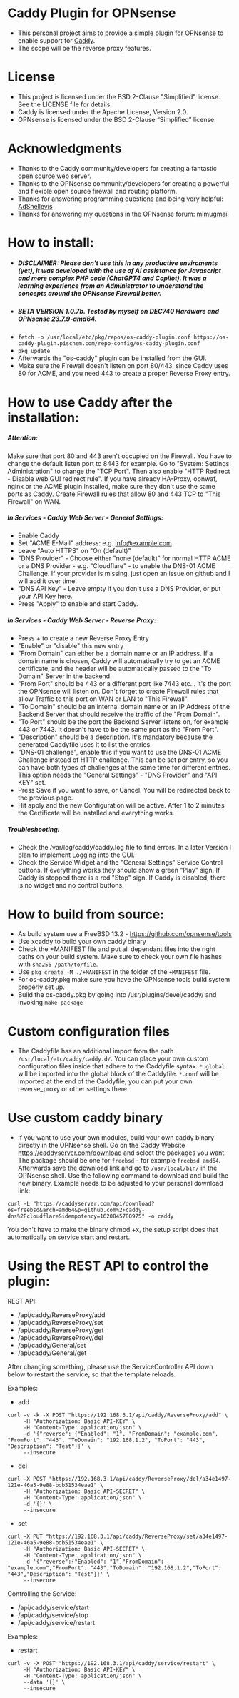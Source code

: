 # Caddy Plugin for OPNsense

- This personal project aims to provide a simple plugin for [OPNsense](https://github.com/opnsense) to enable support for [Caddy](https://github.com/caddyserver/caddy).
- The scope will be the reverse proxy features.

# License

- This project is licensed under the BSD 2-Clause "Simplified" license. See the LICENSE file for details. 
- Caddy is licensed under the Apache License, Version 2.0. 
- OPNsense is licensed under the BSD 2-Clause “Simplified” license.

# Acknowledgments

- Thanks to the Caddy community/developers for creating a fantastic open source web server.
- Thanks to the OPNsense community/developers for creating a powerful and flexible open source firewall and routing platform.
- Thanks for answering programming questions and being very helpful: [AdShellevis](https://github.com/Adschellevis)
- Thanks for answering my questions in the OPNsense forum: [mimugmail](https://forum.opnsense.org/index.php?action=profile;u=15464)

# How to install:
- ##### DISCLAIMER: Please don't use this in any productive enviroments (yet), it was developed with the use of AI assistance for Javascript and more complex PHP code (ChatGPT4 and Copilot). It was a learning experience from an Administrator to understand the concepts around the OPNsense Firewall better. 
- ##### BETA VERSION 1.0.7b. Tested by myself on DEC740 Hardware and OPNsense 23.7.9-amd64.
- ```fetch -o /usr/local/etc/pkg/repos/os-caddy-plugin.conf https://os-caddy-plugin.pischem.com/repo-config/os-caddy-plugin.conf```
- ```pkg update```
- Afterwards the "os-caddy" plugin can be installed from the GUI.
- Make sure the Firewall doesn't listen on port 80/443, since Caddy uses 80 for ACME, and you need 443 to create a proper Reverse Proxy entry.

# How to use Caddy after the installation:

##### Attention:
Make sure that port 80 and 443 aren't occupied on the Firewall. You have to change the default listen port to 8443 for example. Go to "System: Settings: Administration" to change the "TCP Port". Then also enable "HTTP Redirect - Disable web GUI redirect rule". If you have already HA-Proxy, opnwaf, nginx or the ACME plugin installed, make sure they don't use the same ports as Caddy. Create Firewall rules that allow 80 and 443 TCP to "This Firewall" on WAN.


##### In Services - Caddy Web Server - General Settings:

- Enable Caddy
- Set "ACME E-Mail" address: e.g. info@example.com
- Leave "Auto HTTPS" on "On (default)"
- "DNS Provider" - Choose either "none (default)" for normal HTTP ACME or a DNS Provider - e.g. "Cloudflare" - to enable the DNS-01 ACME Challenge. If your provider is missing, just open an issue on github and I will add it over time.
- "DNS API Key" - Leave empty if you don't use a DNS Provider, or put your API Key here.
- Press "Apply" to enable and start Caddy.

##### In Services - Caddy Web Server - Reverse Proxy:

- Press + to create a new Reverse Proxy Entry
- "Enable" or "disable" this new entry
- "From Domain" can either be a domain name or an IP address. If a domain name is chosen, Caddy will automatically try to get an ACME certificate, and the header will be automatically passed to the "To Domain" Server in the backend.
- "From Port" should be 443 or a different port like 7443 etc... it's the port the OPNsense will listen on. Don't forget to create Firewall rules that allow Traffic to this port on WAN or LAN to "This Firewall".
- "To Domain" should be an internal domain name or an IP Address of the Backend Server that should receive the traffic of the "From Domain".
- "To Port" should be the port the Backend Server listens on, for example 443 or 7443. It doesn't have to be the same port as the "From Port".
- "Description" should be a description. It's mandatory because the generated Caddyfile uses it to list the entries.
- "DNS-01 challenge", enable this if you want to use the DNS-01 ACME Challenge instead of HTTP challenge. This can be set per entry, so you can have both types of challenges at the same time for different entries. This option needs the "General Settings" - "DNS Provider" and "API KEY" set.
- Press Save if you want to save, or Cancel. You will be redirected back to the previous page.
- Hit apply and the new Configuration will be active. After 1 to 2 minutes the Certificate will be installed and everything works.

##### Troubleshooting:
- Check the /var/log/caddy/caddy.log file to find errors. In a later Version I plan to implement Logging into the GUI.
- Check the Service Widget and the "General Settings" Service Control buttons. If everything works they should show a green "Play" sign. If Caddy is stopped there is a red "Stop" sign. If Caddy is disabled, there is no widget and no control buttons.

# How to build from source:
- As build system use a FreeBSD 13.2 - https://github.com/opnsense/tools
- Use xcaddy to build your own caddy binary
- Check the +MANIFEST file and put all dependant files into the right paths on your build system. Make sure to check your own file hashes with ```sha256 /path/to/file```. 
- Use ```pkg create -M ./+MANIFEST``` in the folder of the ```+MANIFEST``` file.
- For os-caddy.pkg make sure you have the OPNsense tools build system properly set up. 
- Build the os-caddy.pkg by going into /usr/plugins/devel/caddy/ and invoking ```make package``` 

# Custom configuration files
- The Caddyfile has an additional import from the path ```/usr/local/etc/caddy/caddy.d/```. You can place your own custom configuration files inside that adhere to the Caddyfile syntax. ```*.global``` will be imported into the global block of the Caddyfile. ```*.conf``` will be imported at the end of the Caddyfile, you can put your own reverse_proxy or other settings there.

# Use custom caddy binary
- If you want to use your own modules, build your own caddy binary directly in the OPNsense shell. Go on the Caddy Website https://caddyserver.com/download and select the packages you want. The package should be one for ```freebsd``` - for example ```freebsd amd64```. Afterwards save the download link and go to ```/usr/local/bin/``` in the OPNsense shell. Use the following command to download and build the new binary. Example needs to be adjusted to your personal download link:
```
curl -L "https://caddyserver.com/api/download?os=freebsd&arch=amd64&p=github.com%2Fcaddy-dns%2Fcloudflare&idempotency=1620845780975" -o caddy
```
You don't have to make the binary chmod +x, the setup script does that automatically on service start and restart.

# Using the REST API to control the plugin:
REST API:
- /api/caddy/ReverseProxy/add
- /api/caddy/ReverseProxy/set
- /api/caddy/ReverseProxy/get
- /api/caddy/ReverseProxy/del
- /api/caddy/General/set
- /api/caddy/General/get

After changing something, please use the ServiceController API down below to restart the service, so that the template reloads.

Examples:

- add
```
curl -v -k -X POST "https://192.168.3.1/api/caddy/ReverseProxy/add" \
     -H "Authorization: Basic API-KEY" \
     -H "Content-Type: application/json" \
     -d '{"reverse": {"Enabled": "1", "FromDomain": "example.com", "FromPort": "443", "ToDomain": "192.168.1.2", "ToPort": "443", "Description": "Test"}}' \
     --insecure
```
- del
```
curl -X POST "https://192.168.3.1/api/caddy/ReverseProxy/del/a34e1497-121e-46a5-9e88-bdb51534eae1" \
     -H "Authorization: Basic API-SECRET" \
     -H "Content-Type: application/json" \
     -d '{}' \
     --insecure 
```
- set
```
curl -X PUT "https://192.168.3.1/api/caddy/ReverseProxy/set/a34e1497-121e-46a5-9e88-bdb51534eae1" \
     -H "Authorization: Basic API-SECRET" \
     -H "Content-Type: application/json" \
     -d '{"reverse":{"Enabled": "1","FromDomain": "example.com","FromPort": "443","ToDomain": "192.168.1.2","ToPort": "443","Description": "Test"}}' \
     --insecure
```

Controlling the Service:

- /api/caddy/service/start
- /api/caddy/service/stop
- /api/caddy/service/restart

Examples:

- restart
```
curl -v -X POST "https://192.168.3.1/api/caddy/service/restart" \
     -H "Authorization: Basic API-KEY" \
     -H "Content-Type: application/json" \
     --data '{}' \
     --insecure
```
